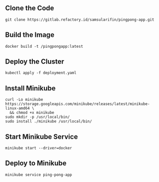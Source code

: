 ## Clone the Code
```
git clone https://gitlab.refactory.id/samsularifin/pingpong-app.git
```

## Build the Image
```
docker build -t /pingpongapp:latest
```

## Deploy the Cluster
```
kubectl apply -f deployment.yaml
```

## Install Minikube
```
curl -Lo minikube https://storage.googleapis.com/minikube/releases/latest/minikube-linux-amd64 \
  && chmod +x minikube
sudo mkdir -p /usr/local/bin/
sudo install ./minikube /usr/local/bin/
```

## Start Minikube Service
```
minikube start --driver=docker
```

## Deploy to Minikube
```
minikube service ping-pong-app
```